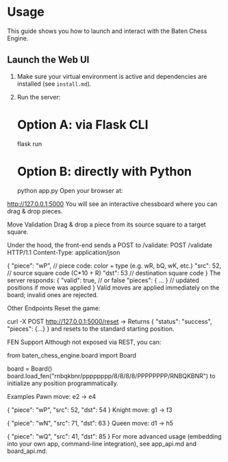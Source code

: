 # Usage

This guide shows you how to launch and interact with the Baten Chess Engine.

## Launch the Web UI

1. Make sure your virtual environment is active and dependencies are installed (see `install.md`).

2. Run the server:

   # Option A: via Flask CLI
   flask run

   # Option B: directly with Python
   python app.py
Open your browser at:

http://127.0.0.1:5000
You will see an interactive chessboard where you can drag & drop pieces.

Move Validation
Drag & drop a piece from its source square to a target square.

Under the hood, the front-end sends a POST to /validate:
POST /validate HTTP/1.1
Content-Type: application/json

{
  "piece": "wP",  // piece code: color + type (e.g. wR, bQ, wK, etc.)
  "src": 52,      // source square code (C*10 + R)
  "dst": 53       // destination square code
}
The server responds:
{
  "valid": true,       // or false
  "pieces": { ... }    // updated positions if move was applied
}
Valid moves are applied immediately on the board; invalid ones are rejected.

Other Endpoints
Reset the game:

curl -X POST http://127.0.0.1:5000/reset
→ Returns { "status": "success", "pieces": {…} } and resets to the standard starting position.

FEN Support
Although not exposed via REST, you can:

from baten_chess_engine.board import Board

board = Board()
board.load_fen("rnbqkbnr/pppppppp/8/8/8/8/PPPPPPPP/RNBQKBNR")
to initialize any position programmatically.

Examples
Pawn move: e2 → e4

{ "piece": "wP", "src": 52, "dst": 54 }
Knight move: g1 → f3

{ "piece": "wN", "src": 71, "dst": 63 }
Queen move: d1 → h5


{ "piece": "wQ", "src": 41, "dst": 85 }
For more advanced usage (embedding into your own app, command-line integration), see app_api.md and board_api.md.